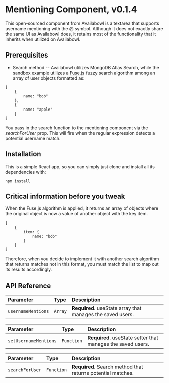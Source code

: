 # Mentioning Component, v0.1.4
This open-sourced component from Availabowl is a textarea that supports username mentioning with the @ symbol. Although it does not exactly share the same UI as Availabowl does, it retains most of the functionality that it inherits when utilized on Availabowl. 

## Prerequisites
- Search method -- Availabowl utilizes MongoDB Atlas Search, while the sandbox example utilizes a [Fuse.js](https://fusejs.io/) fuzzy search algorithm among an array of user objects formatted as:

```
[
    {
        name: "bob"
    },
    {
        name: "apple"
    }   
]
```
You pass in the search function to the mentioning component via the *searchForUser* prop. This will fire when the regular expression detects a potential username match.

## Installation
This is a simple React app, so you can simply just clone and install all its dependencies with:
```
npm install
```

## Critical information before you tweak
When the Fuse.js algorithm is applied, it returns an array of objects where the original object is now a value of another object with the key item.

```
[
    {
        item: {
            name: "bob"
        }
    }
]
```
Therefore, when you decide to implement it with another search algorithm that returns matches not in this format, you must match the list to map out its results accordingly.

## API Reference

| Parameter | Type     | Description                |
| :-------- | :------- | :------------------------- |
| `usernameMentions` | `Array` | **Required**. useState array that manages the saved users. |



| Parameter | Type     | Description                       |
| :-------- | :------- | :-------------------------------- |
| `setUsernameMentions`      | `Function` | **Required**. useState setter that manages the saved users. |

| Parameter | Type     | Description                |
| :-------- | :------- | :------------------------- |
| `searchForUser` | `Function` | **Required**. Search method that returns potential matches.|
